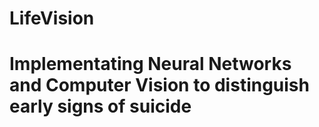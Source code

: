 # LifeVision
# Implementating Neural Networks and Computer Vision to distinguish early signs of suicide
